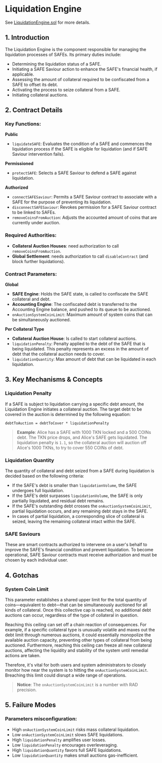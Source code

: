# Liquidation Engine

See [LiquidationEngine.sol](/src/contracts/LiquidationEngine.sol/contract.LiquidationEngine.html) for more details.

## 1. Introduction

The Liquidation Engine is the component responsible for managing the liquidation processes of SAFEs. Its primary duties include:

- Determining the liquidation status of a SAFE.
- Initiating a SAFE Saviour action to enhance the SAFE's financial health, if applicable.
- Assessing the amount of collateral required to be confiscated from a SAFE to offset its debt.
- Activating the process to seize collateral from a SAFE.
- Initiating collateral auctions.

## 2. Contract Details

### Key Functions:

**Public**

- `liquidateSAFE`: Evaluates the condition of a SAFE and commences the liquidation process if the SAFE is eligible for liquidation (and if SAFE Saviour intervention fails).

**Permissioned**

- `protectSAFE`: Selects a SAFE Saviour to defend a SAFE against liquidation.

**Authorized**

- `connectSAFESaviour`: Permits a SAFE Saviour contract to associate with a SAFE for the purpose of preventing its liquidation.
- `disconnectSAFESaviour`: Revokes permission for a SAFE Saviour contract to be linked to SAFEs.
- `removeCoinsFromAuction`: Adjusts the accounted amount of coins that are currently under auction.

### Required Authorities:

- **Collateral Auction Houses**: need authorization to call `removeCoinsFromAuction`.
- **Global Settlement**: needs authorization to call `disableContract` (and block further liquidations).

### Contract Parameters:

**Global**

- **SAFE Engine**: Holds the SAFE state, is called to confiscate the SAFE collateral and debt.
- **Accounting Engine**: The confiscated debt is transferred to the Accounting Engine balance, and pushed to its queue to be auctioned.
- `onAuctionSystemCoinLimit`: Maximum amount of system coins that can be simultaneously auctioned.

**Per Collateral Type**

- **Collateral Auction House**: Is called to start collateral auctions.
- `liquidationPenalty`: Penalty applied to the debt of the SAFE that is being liquidated. This penalty represents an excess in the amount of debt that the collateral auction needs to cover.
- `liquidationQuantity`: Max amount of debt that can be liquidated in each liquidation.

## 3. Key Mechanisms & Concepts

### Liquidation Penalty

If a SAFE is subject to liquidation carrying a specific debt amount, the Liquidation Engine initiates a collateral auction. The target debt to be covered in the auction is determined by the following equation:

```
debtToAuction = debtToCover * liquidationPenalty
```

> **Example**: Alice has a SAFE with 1000 TKN locked and a 500 COINs debt. The TKN price drops, and Alice's SAFE gets liquidated. The liquidation penalty is `1.1`, so the collateral auction will auction off Alice's 1000 TKNs, to try to cover 550 COINs of debt.

### Liquidation Quantity

The quantity of collateral and debt seized from a SAFE during liquidation is decided based on the following criteria:

- If the SAFE's debt is smaller than `liquidationVolume`, the SAFE undergoes full liquidation.
- If the SAFE's debt surpasses `liquidationVolume`, the SAFE is only partially liquidated, and residual debt remains.
- If the SAFE's outstanding debt crosses the `onAuctionSystemCoinLimit`, partial liquidation occurs, and any remaining debt stays in the SAFE.
- In cases of partial liquidation, a corresponding slice of collateral is seized, leaving the remaining collateral intact within the SAFE.

### SAFE Saviours

These are smart contracts authorized to intervene on a user's behalf to improve the SAFE's financial condition and prevent liquidation. To become operational, SAFE Saviour contracts must receive authorization and must be chosen by each individual user.

## 4. Gotchas

### System Coin Limit

This parameter establishes a shared upper limit for the total quantity of coins—equivalent to debt—that can be simultaneously auctioned for all kinds of collateral. Once this collective cap is reached, no additional debt auctions can occur, regardless of the type of collateral in question.

Reaching this ceiling can set off a chain reaction of consequences. For example, if a specific collateral type is unusually volatile and maxes out the debt limit through numerous auctions, it could essentially monopolize the available auction capacity, preventing other types of collateral from being auctioned. Furthermore, reaching this ceiling can freeze all new collateral auctions, affecting the liquidity and stability of the system until remedial actions are taken.

Therefore, it's vital for both users and system administrators to closely monitor how near the system is to hitting the `onAuctionSystemCoinLimit`. Breaching this limit could disrupt a wide range of operations.

> **Notice**: The `onAuctionSystemCoinLimit` is a number with RAD precision.

## 5. Failure Modes

### Parameters misconfiguration:

- High `onAuctionSystemCoinLimit` risks mass collateral liquidation.
- Low `onAuctionSystemCoinLimit` slows SAFE liquidations.
- High `liquidationPenalty` amplifies user losses.
- Low `liquidationPenalty` encourages overleveraging.
- High `liquidationQuantity` favors full SAFE liquidations.
- Low `liquidationQuantity` makes small auctions gas-inefficient.
